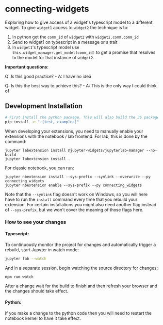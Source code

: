 
# connecting-widgets

Exploring how to give access of a widget's typescript model to a different widget. To give `widget1` access to `widget2` the technique is to:

1. In python get the `comm_id` of `widget2` with `widget2.comm.comm_id`
2. Send to widget1 on typescript in a message or a trait
3. In `widget1`'s typescript model use `this.widget_manager.get_model(comm_id)` to get a promise that resolves to the model for that instance of `widget2`.

**Important questions:**

Q: Is this good practice?  - A: I have no idea

Q: Is this the best way to achieve this? - A: This is the only way I could think of


## Development Installation


```bash
# First install the python package. This will also build the JS packages.
pip install -e ".[test, examples]"
```

When developing your extensions, you need to manually enable your extensions with the
notebook / lab frontend. For lab, this is done by the command:

```
jupyter labextension install @jupyter-widgets/jupyterlab-manager --no-build
jupyter labextension install .
```

For classic notebook, you can run:

```
jupyter nbextension install --sys-prefix --symlink --overwrite --py connecting_widgets
jupyter nbextension enable --sys-prefix --py connecting_widgets
```

Note that the `--symlink` flag doesn't work on Windows, so you will here have to run
the `install` command every time that you rebuild your extension. For certain installations
you might also need another flag instead of `--sys-prefix`, but we won't cover the meaning
of those flags here.

### How to see your changes
#### Typescript:
To continuously monitor the project for changes and automatically trigger a rebuild, start Jupyter in watch mode:
```bash
jupyter lab --watch
```
And in a separate session, begin watching the source directory for changes:
```bash
npm run watch
```

After a change wait for the build to finish and then refresh your browser and the changes should take effect.

#### Python:
If you make a change to the python code then you will need to restart the notebook kernel to have it take effect.
